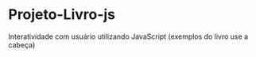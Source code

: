 # Projeto-Livro-js
Interatividade com usuário utilizando JavaScript (exemplos do livro use a cabeça) 
